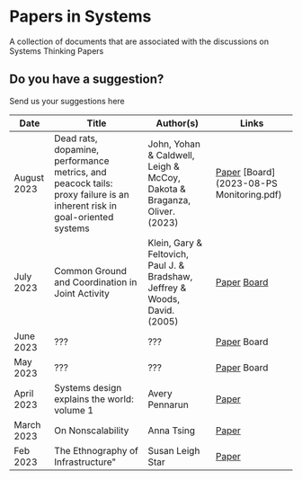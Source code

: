 # Papers in Systems

A collection of documents that are associated with the discussions on Systems Thinking Papers

## Do you have a  suggestion?

Send us your suggestions here



| Date | Title |  Author(s) | Links |
-------|-------|------------|---------
| August 2023 | Dead rats, dopamine, performance metrics, and peacock tails: proxy failure is an inherent risk in goal-oriented systems | John, Yohan & Caldwell, Leigh & McCoy, Dakota & Braganza, Oliver. (2023) | [Paper](https://www.researchgate.net/publication/371866602_Dead_rats_dopamine_performance_metrics_and_peacock_tails_proxy_failure_is_an_inherent_risk_in_goal-oriented_systems) [Board](2023-08-PS Monitoring.pdf)| 
| July 2023  | Common Ground and Coordination in Joint Activity | Klein, Gary & Feltovich, Paul J. & Bradshaw, Jeffrey & Woods, David. (2005) | [Paper](https://jeffreymbradshaw.net/publications/Common_Ground_Single.pdf)  [Board](2023-07-joint-activity.pdf) |
| June 2023  |  ??? | ??? | [Paper]()  Board |
| May 2023   |  ??? | ??? | [Paper]()  Board |
| April 2023 |  Systems design explains the world: volume 1 | Avery Pennarun | [Paper](https://apenwarr.ca/log/20201227) |  [Board](2023-04-Systems-Design-Explains.pdf)
| March 2023 |  On Nonscalability | Anna Tsing | [Paper](https://asletaiwan.org/wp-content/uploads/2021/10/On-nonscalability.pdf)
| Feb 2023 | The Ethnography of Infrastructure" | Susan Leigh Star | [Paper](https://www.semanticscholar.org/paper/The-Ethnography-of-Infrastructure-Star/5731cd74c7b594504f7acf98637417baccee7fc7)



